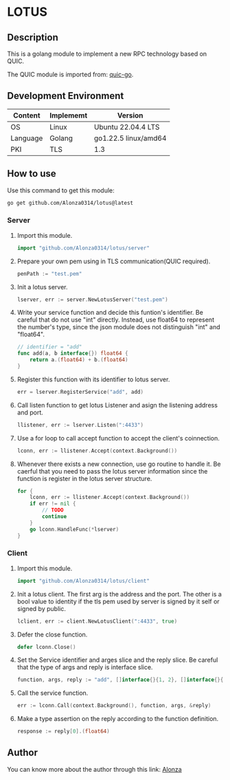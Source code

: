 # LOTUS

## Description

This is a golang module to implement a new RPC technology based on QUIC.

The QUIC module is imported from: [quic-go](https://github.com/quic-go/quic-go).

## Development Environment

| Content | Implememt | Version |
|-|-|-|
| OS | Linux | Ubuntu 22.04.4 LTS  |
| Language | Golang | go1.22.5 linux/amd64 |
|PKI|TLS|1.3|

## How to use

Use this command to get this module:

```bash
go get github.com/Alonza0314/lotus@latest
```

### Server

1. Import this module.

    ``` go
    import "github.com/Alonza0314/lotus/server"
    ```

2. Prepare your own pem using in TLS communication(QUIC required).

    ```go
    penPath := "test.pem"
    ```

3. Init a lotus server.

    ```go
    lserver, err := server.NewLotusServer("test.pem")
    ```

4. Write your service function and decide this funtion's identifier. Be careful that do not use "int" directly. Instead, use float64 to represent the number's type, since the json module does not distinguish "int" and "float64".

    ```go
    // identifier = "add"
    func add(a, b interface{}) float64 {
        return a.(float64) + b.(float64)
    }
    ```

5. Register this function with its identifier to lotus server.

    ```go
    err = lserver.RegisterService("add", add)
    ```

6. Call listen function to get lotus Listener and asign the listening address and port.

    ```go
    llistener, err := lserver.Listen(":4433")
    ```

7. Use a for loop to call accept function to accept the client's coinnection.

    ```go
    lconn, err := llistener.Accept(context.Background())
    ```

8. Whenever there exists a new connection, use go routine to handle it. Be caerful that you need to pass the lotus server information since the function is register in the lotus server structure.

    ```go
    for {
        lconn, err := llistener.Accept(context.Background())
        if err != nil {
            // TODO
            continue
        }
        go lconn.HandleFunc(*lserver)
    }
    ```

### Client

1. Import this module.

    ``` go
    import "github.com/Alonza0314/lotus/client"
    ```

2. Init a lotus client. The first arg is the address and the port. The other is a bool value to identity if the tls pem used by server is signed by it self or signed by public.

    ```go
    lclient, err := client.NewLotusClient(":4433", true)
    ```

3. Defer the close function.

    ```go
    defer lconn.Close()
    ```

4. Set the Service identifier and arges slice and the reply slice. Be careful that the type of args and reply is interface slice.

    ```go
    function, args, reply := "add", []interface{}{1, 2}, []interface{}{}
    ```

5. Call the service function.

    ```go
    err := lconn.Call(context.Background(), function, args, &reply)
    ```

6. Make a type assertion on the reply according to the function definition.

    ```go
    response := reply[0].(float64)
    ```

## Author

You can know more about the author through this link: [Alonza](https://alonza0314.github.io/)
